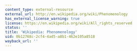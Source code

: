 ```yaml
---
content_type: external-resource
external_url: http://en.wikipedia.org/wiki/Phenomenology
has_external_license_warning: true
license: https://en.wikipedia.org/wiki/All_rights_reserved
status: ''
title: 'Wikipedia: Phenomenology'
uid: 0b12768c-2cf4-4ad5-a8b1-462e105a8518
wayback_url: ''
---
```

